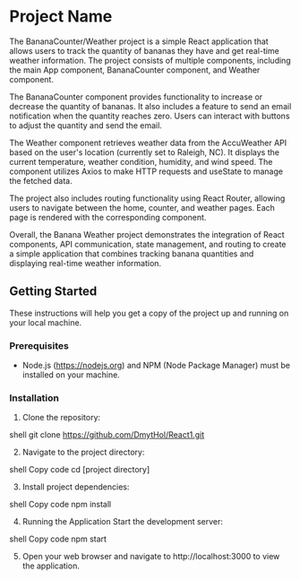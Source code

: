 # Project Name

The BananaCounter/Weather project is a simple React application that allows users to track the quantity of bananas they have and get real-time weather information. The project consists of multiple components, including the main App component, BananaCounter component, and Weather component.

The BananaCounter component provides functionality to increase or decrease the quantity of bananas. It also includes a feature to send an email notification when the quantity reaches zero. Users can interact with buttons to adjust the quantity and send the email.

The Weather component retrieves weather data from the AccuWeather API based on the user's location (currently set to Raleigh, NC). It displays the current temperature, weather condition, humidity, and wind speed. The component utilizes Axios to make HTTP requests and useState to manage the fetched data.

The project also includes routing functionality using React Router, allowing users to navigate between the home, counter, and weather pages. Each page is rendered with the corresponding component.

Overall, the Banana Weather project demonstrates the integration of React components, API communication, state management, and routing to create a simple application that combines tracking banana quantities and displaying real-time weather information.

## Getting Started

These instructions will help you get a copy of the project up and running on your local machine.

### Prerequisites

- Node.js (https://nodejs.org) and NPM (Node Package Manager) must be installed on your machine.

### Installation

1. Clone the repository:

shell
    git clone https://github.com/DmytHol/React1.git

2. Navigate to the project directory:

shell
Copy code
    cd [project directory]

3. Install project dependencies:

shell
Copy code
npm install

4. Running the Application
Start the development server:

shell
Copy code
npm start

5. Open your web browser and navigate to http://localhost:3000 to view the application.